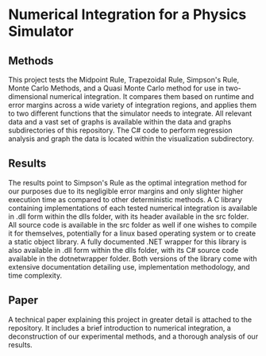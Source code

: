 # Numerical Integration for a Physics Simulator


## Methods
This project tests the Midpoint Rule, Trapezoidal Rule, Simpson's Rule, Monte Carlo Methods, and a Quasi Monte Carlo method for use in two-dimensional numerical integration. It compares them based on runtime and error margins across a wide variety of integration regions, and applies them to two different functions that the simulator needs to integrate. All relevant data and a vast set of graphs is available within the data and graphs subdirectories of this repository. The C# code to perform regression analysis and graph the data is located within the visualization subdirectory.


## Results
The results point to Simpson's Rule as the optimal integration method for our purposes due to its negligible error margins and only slighter higher execution time as compared to other deterministic methods. A C library containing implementations of each tested numerical integration is available in .dll form within the dlls folder, with its header available in the src folder. All source code is available in the src folder as well if one wishes to compile it for themselves, potentially for a linux based operating system or to create a static object library. A fully documented .NET wrapper for this library is also  available in .dll form within the dlls folder, with its C# source code available in the dotnetwrapper folder. Both versions of the library come with extensive documentation detailing use, implementation methodology, and time complexity. 


## Paper
A technical paper explaining this project in greater detail is attached to the repository. It includes a brief introduction to numerical integration, a deconstruction of our experimental methods, and a thorough analysis of our results.
